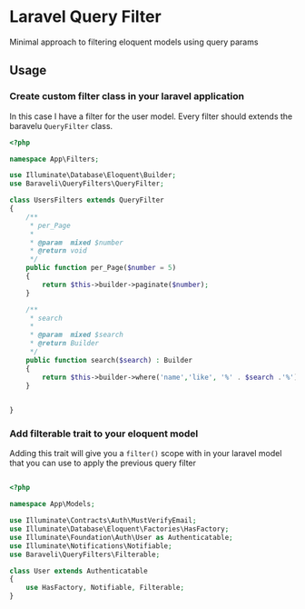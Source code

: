 # Laravel Query Filter

Minimal approach to filtering eloquent models using query params

## Usage

### Create custom filter class in your laravel application

In this case I have a filter for the user model. Every filter should extends the baravelu `QueryFilter` class.

```php
<?php

namespace App\Filters;

use Illuminate\Database\Eloquent\Builder;
use Baraveli\QueryFilters\QueryFilter;

class UsersFilters extends QueryFilter
{        
    /**
     * per_Page
     *
     * @param  mixed $number
     * @return void
     */
    public function per_Page($number = 5)
    {
        return $this->builder->paginate($number);
    }

    /**
     * search
     *
     * @param  mixed $search
     * @return Builder
     */
    public function search($search) : Builder
    {
        return $this->builder->where('name','like', '%' . $search .'%');
    }

    
}
```

### Add filterable trait to your eloquent model

Adding this trait will give you a `filter()` scope with in your laravel model that you can use to apply the previous query filter

```php

<?php

namespace App\Models;

use Illuminate\Contracts\Auth\MustVerifyEmail;
use Illuminate\Database\Eloquent\Factories\HasFactory;
use Illuminate\Foundation\Auth\User as Authenticatable;
use Illuminate\Notifications\Notifiable;
use Baraveli\QueryFilters\Filterable;

class User extends Authenticatable
{
    use HasFactory, Notifiable, Filterable;
}

```
